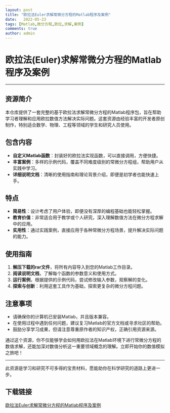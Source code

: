 ```yaml
---
layout: post
title: "欧拉法Euler求解常微分方程的Matlab程序及案例"
date:   2022-05-23
tags: [Matlab,微分方程,欧拉,求解,案例]
comments: true
author: admin
---
```

# 欧拉法(Euler)求解常微分方程的Matlab程序及案例

---

## 资源简介

本仓库提供了一套完整的基于欧拉法求解常微分方程的Matlab程序包，旨在帮助学习者理解和应用欧拉数值方法解决实际问题。这套资源由经验丰富的开发者原创制作，特别适合数学、物理、工程等领域的学生和研究人员使用。

## 包含内容

- **自定义Matlab函数**：封装好的欧拉法实现函数，可以直接调用，方便快捷。
- **丰富案例**：多样的示例代码，覆盖不同难度级别的常微分方程组，帮助用户从实践中学习。
- **详细说明文档**：清晰的使用指南和理论背景介绍，即便是初学者也能快速上手。

## 特点

- **简易性**：设计考虑了用户体验，即便没有深厚的编程基础也能轻松掌握。
- **教育价值**：非常适合用于教学或个人研究，深入理解数值方法在微分方程求解中的应用。
- **实用性**：通过实践案例，直接应用于各种常微分方程场景，提升解决实际问题的能力。

## 使用指南

1. **解压下载的rar文件**，将所有内容导入到您的Matlab工作目录。
2. **阅读说明文档**，了解每个函数的参数意义和使用方式。
3. **运行案例**，根据提供的示例代码，尝试修改输入参数，观察解的变化。
4. **探索与创新**：利用这套工具作为基础，探索更复杂的微分方程问题。

## 注意事项

- 请确保你的计算机已安装Matlab，并且版本兼容。
- 在使用过程中遇到任何问题，建议复习Matlab的官方文档或寻求社区的帮助。
- 鼓励分享学习成果，但请注意尊重原作者的知识产权，正确引用资源来源。

通过这个资源，你不仅能够学会如何用欧拉法在Matlab环境下进行常微分方程的数值求解，还能加深对数值分析这一重要领域概念的理解。立即开始你的数值模拟之旅吧！

--- 

此资源是学习和研究不可多得的宝贵材料，愿能助你在科学研究的道路上更进一步。

## 下载链接

[欧拉法Euler求解常微分方程的Matlab程序及案例](https://pan.quark.cn/s/0bdd50a03fe9)